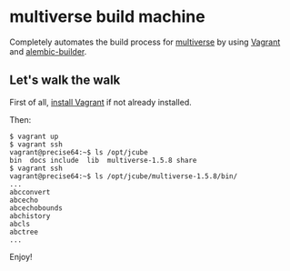 multiverse build machine
========================

Completely automates the build process for [multiverse](https://github.com/j-cube/multiverse) by using [Vagrant](https://www.vagrantup.com/)
and [alembic-builder](https://github.com/j-cube/alembic-builder).

Let's walk the walk
-------------------

First of all, [install Vagrant](http://docs.vagrantup.com/v2/installation/index.html) if not already installed.

Then:

```
$ vagrant up
$ vagrant ssh
vagrant@precise64:~$ ls /opt/jcube
bin  docs include  lib  multiverse-1.5.8 share
$ vagrant ssh
vagrant@precise64:~$ ls /opt/jcube/multiverse-1.5.8/bin/
...
abcconvert
abcecho
abcechobounds
abchistory
abcls
abctree
...
```

Enjoy!
